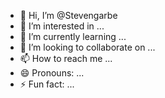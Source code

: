 - 👋 Hi, I’m @Stevengarbe
- 👀 I’m interested in ...
- 🌱 I’m currently learning ...
- 💞️ I’m looking to collaborate on ...
- 📫 How to reach me ...
- 😄 Pronouns: ...
- ⚡ Fun fact: ...

<!---
Stevengarbe/Stevengarbe is a ✨ special ✨ repository because its `README.md` (this file) appears on your GitHub profile.
You can click the Preview link to take a look at your changes.
--->
